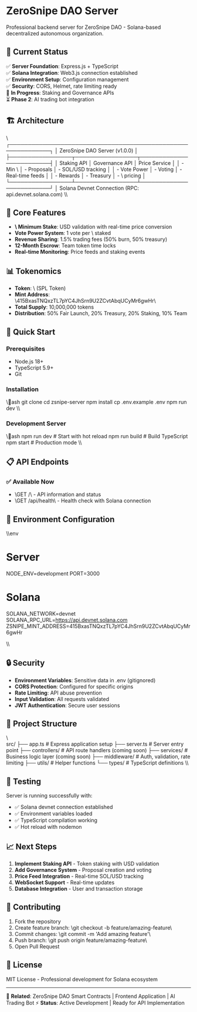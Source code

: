 ﻿# ZeroSnipe DAO Server

Professional backend server for ZeroSnipe DAO - Solana-based decentralized autonomous organization.

## 🚀 Current Status

✅ **Server Foundation**: Express.js + TypeScript  
✅ **Solana Integration**: Web3.js connection established  
✅ **Environment Setup**: Configuration management  
✅ **Security**: CORS, Helmet, rate limiting ready  
🔄 **In Progress**: Staking and Governance APIs  
⏳ **Phase 2**: AI trading bot integration  

## 🏗️ Architecture

\\\
┌─────────────────────────────────────────────────────────────┐
│                ZeroSnipe DAO Server (v1.0.0)                │
├─────────────────┬─────────────────┬─────────────────────────┤
│   Staking API   │ Governance API  │    Price Service        │
│   - Min \      │ - Proposals     │   - SOL/USD tracking    │
│   - Vote Power  │ - Voting        │   - Real-time feeds     │
│   - Rewards     │ - Treasury      │   - \ pricing     │
└─────────────────┴─────────────────┴─────────────────────────┘
                            │
                   Solana Devnet Connection
                   (RPC: api.devnet.solana.com)
\\\

## 🎯 Core Features

- **\ Minimum Stake**: USD validation with real-time price conversion
- **Vote Power System**: 1 vote per \ staked
- **Revenue Sharing**: 1.5% trading fees (50% burn, 50% treasury)
- **12-Month Escrow**: Team token time locks
- **Real-time Monitoring**: Price feeds and staking events

## 📊 Tokenomics

- **Token**: \ (SPL Token)
- **Mint Address**: \415BxasTNQxzTL7pYC4JhSrn9U2ZCvtAbqUCyMr6gwHr\
- **Total Supply**: 10,000,000 tokens
- **Distribution**: 50% Fair Launch, 20% Treasury, 20% Staking, 10% Team

## 🚀 Quick Start

### Prerequisites
- Node.js 18+
- TypeScript 5.9+
- Git

### Installation
\\\ash
git clone <repository-url>
cd zsnipe-server
npm install
cp .env.example .env
npm run dev
\\\

### Development Server
\\\ash
npm run dev     # Start with hot reload
npm run build   # Build TypeScript
npm start       # Production mode
\\\

## 📋 API Endpoints

### ✅ Available Now
- \GET /\ - API information and status
- \GET /api/health\ - Health check with Solana connection

## 🔧 Environment Configuration

\\\env
# Server
NODE_ENV=development
PORT=3000

# Solana
SOLANA_NETWORK=devnet
SOLANA_RPC_URL=https://api.devnet.solana.com
ZSNIPE_MINT_ADDRESS=415BxasTNQxzTL7pYC4JhSrn9U2ZCvtAbqUCyMr6gwHr


\\\

## 🔒 Security

- **Environment Variables**: Sensitive data in .env (gitignored)
- **CORS Protection**: Configured for specific origins
- **Rate Limiting**: API abuse prevention
- **Input Validation**: All requests validated
- **JWT Authentication**: Secure user sessions

## 📁 Project Structure

\\\
src/
├── app.ts              # Express application setup
├── server.ts           # Server entry point
├── controllers/        # API route handlers (coming soon)
├── services/          # Business logic layer (coming soon)
├── middleware/        # Auth, validation, rate limiting
├── utils/             # Helper functions
└── types/             # TypeScript definitions
\\\

## 🧪 Testing

Server is running successfully with:
- ✅ Solana devnet connection established
- ✅ Environment variables loaded
- ✅ TypeScript compilation working
- ✅ Hot reload with nodemon

## 📈 Next Steps

1. **Implement Staking API** - Token staking with USD validation
2. **Add Governance System** - Proposal creation and voting
3. **Price Feed Integration** - Real-time SOL/USD tracking
4. **WebSocket Support** - Real-time updates
5. **Database Integration** - User and transaction storage

## 🤝 Contributing

1. Fork the repository
2. Create feature branch: \git checkout -b feature/amazing-feature\
3. Commit changes: \git commit -m 'Add amazing feature'\
4. Push branch: \git push origin feature/amazing-feature\
5. Open Pull Request

## 📄 License

MIT License - Professional development for Solana ecosystem

---

🔗 **Related**: ZeroSnipe DAO Smart Contracts | Frontend Application | AI Trading Bot
⚡ **Status**: Active Development | Ready for API Implementation
